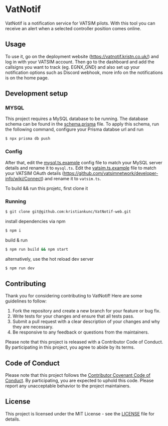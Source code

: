 # VatNotif
VatNotif is a notification service for VATSIM pilots. With this tool you can receive an alert when a selected controller position comes online.

## Usage
To use it, go on the deployment website (<https://vatnotif.kristn.co.uk/>) and log in with your VATSIM account. Then go to the dashboard and add the callsigns you want to track (eg. EGNX_GND) and also set up your notification options such as Discord webhook, more info on the notifications is on the home page.

## Development setup

### MYSQL

This project requires a MySQL database to be running. The database schema can be found in the [schema.prisma](prisma/schema.prisma) file.
To apply this schema, run the following command, configure your Prisma databse url and run
```bash
$ npx prisma db push
```

### Config

After that, edit the [mysql.ts.example](src/lib/server/conf/mysql.ts.example) config file to match your MySQL server details and rename it to `mysql.ts`.
Edit the [vatsim.ts.example](src/lib/server/conf/vatsim.ts.example) file to match your VATSIM OAuth details (<https://github.com/vatsimnetwork/developer-info/wiki/Connect>) and rename it to `vatsim.ts`.

To build && run this projetc, first clone it

### Running

```bash
$ git clone git@github.com:kristiankunc/VatNotif-web.git
```

install dependencies via npm
``` bash
$ npm i
```

build & run
```bash
$ npm run build && npm start
```

alternatively, use the hot reload dev server
```bash
$ npm run dev
```

## Contributing
Thank you for considering contributing to VatNotif! Here are some guidelines to follow:

1. Fork the repository and create a new branch for your feature or bug fix.
2. Write tests for your changes and ensure that all tests pass.
3. Submit a pull request with a clear description of your changes and why they are necessary.
4. Be responsive to any feedback or questions from the maintainers.

Please note that this project is released with a Contributor Code of Conduct. By participating in this project, you agree to abide by its terms.

## Code of Conduct

Please note that this project follows the [Contributor Covenant Code of Conduct](https://www.contributor-covenant.org/version/2/0/code_of_conduct/). By participating, you are expected to uphold this code. Please report any unacceptable behavior to the project maintainers.


## License
This project is licensed under the MIT License - see the [LICENSE](LICENSE) file for details.
